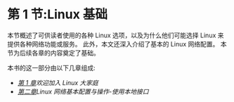 # 第 1 节:Linux 基础

本节概述了可供读者使用的各种 Linux 选项，以及为什么他们可能选择 Linux 来提供各种网络功能或服务。 此外，本文还深入介绍了基本的 Linux 网络配置。 本节为后续各章的内容奠定了基础。

本书的这一部分由以下几章组成:

*   [*第 1 章*](01.html#_idTextAnchor014)*欢迎加入 Linux 大家庭*
*   [*第二章*](02.html#_idTextAnchor035)*Linux 网络基本配置与操作-使用本地接口*
